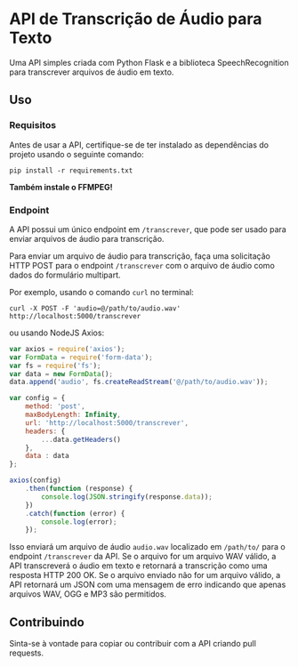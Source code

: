 # API de Transcrição de Áudio para Texto

Uma API simples criada com Python Flask e a biblioteca SpeechRecognition para transcrever arquivos de áudio em texto.

## Uso

### Requisitos

Antes de usar a API, certifique-se de ter instalado as dependências do projeto usando o seguinte comando:

```pip install -r requirements.txt```

**Também instale o FFMPEG!**

### Endpoint

A API possui um único endpoint em `/transcrever`, que pode ser usado para enviar arquivos de áudio para transcrição.

Para enviar um arquivo de áudio para transcrição, faça uma solicitação HTTP POST para o endpoint `/transcrever` com o arquivo de áudio como dados do formulário multipart.

Por exemplo, usando o comando `curl` no terminal:

```
curl -X POST -F 'audio=@/path/to/audio.wav' http://localhost:5000/transcrever
```


ou usando NodeJS Axios:
```js
var axios = require('axios');
var FormData = require('form-data');
var fs = require('fs');
var data = new FormData();
data.append('audio', fs.createReadStream('@/path/to/audio.wav'));

var config = {
    method: 'post',
    maxBodyLength: Infinity,
    url: 'http://localhost:5000/transcrever',
    headers: { 
        ...data.getHeaders()
    },
    data : data
};

axios(config)
    .then(function (response) {
        console.log(JSON.stringify(response.data));
    })
    .catch(function (error) {
        console.log(error);
    });
```


Isso enviará um arquivo de áudio `audio.wav` localizado em `/path/to/` para o endpoint `/transcrever` da API. Se o arquivo for um arquivo WAV válido, a API transcreverá o áudio em texto e retornará a transcrição como uma resposta HTTP 200 OK. Se o arquivo enviado não for um arquivo válido, a API retornará um JSON com uma mensagem de erro indicando que apenas arquivos WAV, OGG e MP3 são permitidos.

## Contribuindo

Sinta-se à vontade para copiar ou contribuir com a API criando pull requests.
